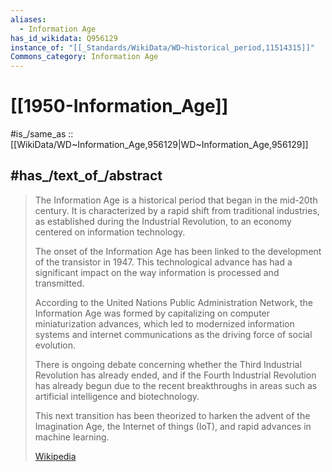 ```yaml
---
aliases:
  - Information Age
has_id_wikidata: Q956129
instance_of: "[[_Standards/WikiData/WD~historical_period,11514315]]"
Commons_category: Information Age
---
```


# [[1950-Information_Age]] 

#is_/same_as :: [[WikiData/WD~Information_Age,956129|WD~Information_Age,956129]] 

## #has_/text_of_/abstract 

> The Information Age is a historical period that began in the mid-20th century. 
> It is characterized by a rapid shift from traditional industries, 
> as established during the Industrial Revolution, 
> to an economy centered on information technology. 
> 
> The onset of the Information Age has been linked to the development of the transistor in 1947. 
> This technological advance has had a significant impact on the way information is processed and transmitted.
>
> According to the United Nations Public Administration Network, 
> the Information Age was formed by capitalizing on computer miniaturization advances, 
> which led to modernized information systems and internet communications as the driving force of social evolution.
>
> There is ongoing debate concerning whether the Third Industrial Revolution has already ended, 
> and if the Fourth Industrial Revolution has already begun 
> due to the recent breakthroughs in areas such as artificial intelligence and biotechnology. 
> 
> This next transition has been theorized to harken the advent of the Imagination Age, 
> the Internet of things (IoT), and rapid advances in machine learning.
>
> [Wikipedia](https://en.wikipedia.org/wiki/Information%20Age) 

